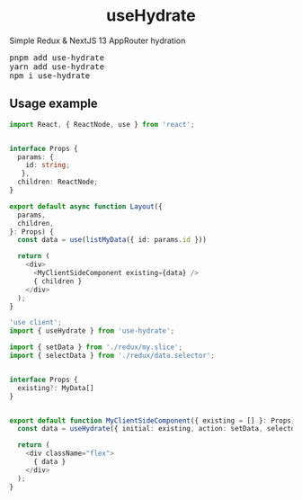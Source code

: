 <h1 align="center">useHydrate</h1>
<p>Simple Redux & NextJS 13 AppRouter hydration</p>

<pre>
pnpm add use-hydrate
yarn add use-hydrate
npm i use-hydrate
</pre>

<h2>Usage example</h2>

```typescript
import React, { ReactNode, use } from 'react';


interface Props {
  params: {
    id: string;
   },
  children: ReactNode;
}

export default async function Layout({
  params,
  children,
}: Props) {
  const data = use(listMyData({ id: params.id }))

  return (
    <div>
      <MyClientSideComponent existing={data} />
      { children }
    </div>
  );
}
```

```typescript
'use client';
import { useHydrate } from 'use-hydrate';

import { setData } from './redux/my.slice';
import { selectData } from './redux/data.selector';


interface Props {
  existing?: MyData[]
}


export default function MyClientSideComponent({ existing = [] }: Props) {
  const data = useHydrate({ initial: existing, action: setData, selector: selectData });

  return (
    <div className="flex">
      { data }
    </div>
  );
}
```

